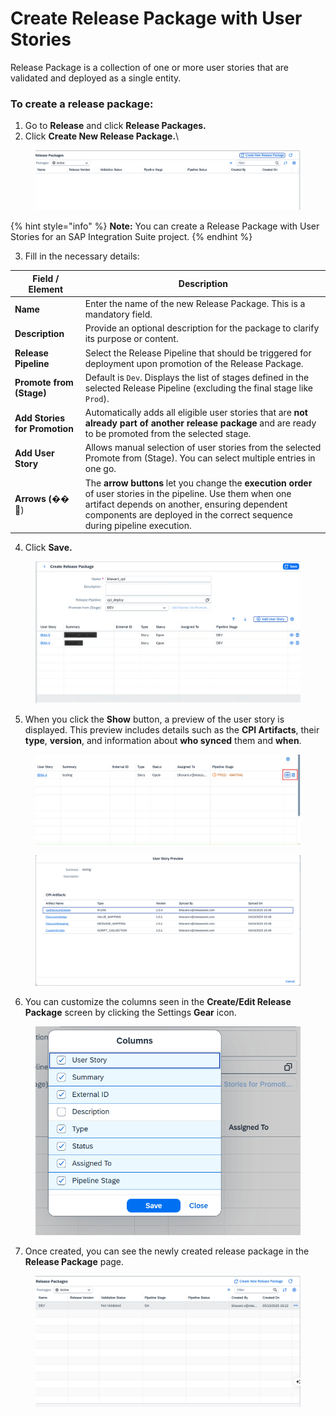 # Create Release Package with User Stories

Release Package is a collection of one or more user stories that are validated and deployed as a single entity.

### To create a release package:

1. Go to **Release** and click **Release Packages.**
2. Click **Create New Release Package.**\


<figure><img src="../../.gitbook/assets/image (1032).png" alt=""><figcaption></figcaption></figure>

{% hint style="info" %}
**Note:** You can create a Release Package with User Stories for an SAP Integration Suite project.
{% endhint %}

3. Fill in the necessary details:&#x20;

| **Field / Element**           | **Description**                                                                                                                                                                                                                            |
| ----------------------------- | ------------------------------------------------------------------------------------------------------------------------------------------------------------------------------------------------------------------------------------------ |
| **Name**                      | Enter the name of the new Release Package. This is a mandatory field.                                                                                                                                                                      |
| **Description**               | Provide an optional description for the package to clarify its purpose or content.                                                                                                                                                         |
| **Release Pipeline**          | Select the Release Pipeline that should be triggered for deployment upon promotion of the Release Package.                                                                                                                                 |
| **Promote from (Stage)**      | Default is `Dev`. Displays the list of stages defined in the selected Release Pipeline (excluding the final stage like `Prod`).                                                                                                            |
| **Add Stories for Promotion** | Automatically adds all eligible user stories that are **not already part of another release package** and are ready to be promoted from the selected stage.                                                                                |
| **Add User Story**            | Allows manual selection of user stories  from the selected Promote from (Stage). You can select multiple entries in one go.                                                                                                                |
| **Arrows (**&#xD83D;� 🔽)     | The **arrow buttons** let you change the **execution order** of user stories in the pipeline. Use them when one artifact depends on another, ensuring dependent components are deployed in the correct sequence during pipeline execution. |

4. Click **Save.**

<figure><img src="../../.gitbook/assets/image (2) (1) (1) (1) (1) (1) (1) (1) (1).png" alt=""><figcaption></figcaption></figure>

5. When you click the **Show** button, a preview of the user story is displayed. This preview includes details such as the **CPI Artifacts**, their **type**, **version**, and information about **who synced** them and **when**.

<figure><img src="../../.gitbook/assets/image (1228).png" alt=""><figcaption></figcaption></figure>

<figure><img src="../../.gitbook/assets/image (1227).png" alt=""><figcaption></figcaption></figure>

6. You can customize the columns seen in the **Create/Edit Release Package** screen by clicking the Settings **Gear** icon.&#x20;

<figure><img src="../../.gitbook/assets/image (1) (1) (1) (1) (1) (1) (1) (1) (1).png" alt=""><figcaption></figcaption></figure>

7. Once created, you can see the newly created release package in the **Release Package** page.

<figure><img src="../../.gitbook/assets/image (1129).png" alt=""><figcaption></figcaption></figure>

